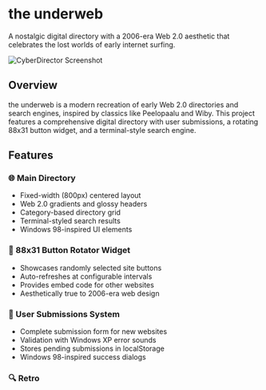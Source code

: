# the underweb

A nostalgic digital directory with a 2006-era Web 2.0 aesthetic that celebrates the lost worlds of early internet surfing.

![CyberDirector Screenshot](https://example.com/screenshot.png)

## Overview

the underweb is a modern recreation of early Web 2.0 directories and search engines, inspired by classics like Peelopaalu and Wiby. This project features a comprehensive digital directory with user submissions, a rotating 88x31 button widget, and a terminal-style search engine.

## Features

### 🌐 Main Directory

- Fixed-width (800px) centered layout
- Web 2.0 gradients and glossy headers
- Category-based directory grid
- Terminal-styled search results
- Windows 98-inspired UI elements

### 🔄 88x31 Button Rotator Widget

- Showcases randomly selected site buttons
- Auto-refreshes at configurable intervals
- Provides embed code for other websites
- Aesthetically true to 2006-era web design

### 📝 User Submissions System

- Complete submission form for new websites
- Validation with Windows XP error sounds
- Stores pending submissions in localStorage
- Windows 98-inspired success dialogs

### 🔍 Retro
